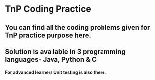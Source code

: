 # TnP Coding Practice

## You can find all the coding problems given for TnP practice purpose here.
## Solution is available in 3 programming languages- Java, Python & C
#### For advanced learners Unit testing is also there.
